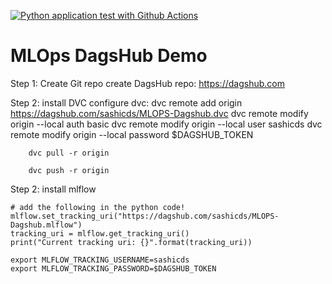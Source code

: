 [![Python application test with Github Actions](https://github.com/sassanin/MLOps/actions/workflows/main.yml/badge.svg)](https://github.com/sassanin/MLOps/actions/workflows/main.yml)

# MLOps DagsHub Demo
Step 1:
    Create Git repo
    create DagsHub repo: https://dagshub.com

Step 2:
    install DVC
    configure dvc:
        dvc remote add origin https://dagshub.com/sashicds/MLOPS-Dagshub.dvc
        dvc remote modify origin --local auth basic
        dvc remote modify origin --local user sashicds
        dvc remote modify origin --local password $DAGSHUB_TOKEN

        dvc pull -r origin

        dvc push -r origin

Step 2:
    install mlflow

    # add the following in the python code!
    mlflow.set_tracking_uri("https://dagshub.com/sashicds/MLOPS-Dagshub.mlflow")
    tracking_uri = mlflow.get_tracking_uri()
    print("Current tracking uri: {}".format(tracking_uri))

    export MLFLOW_TRACKING_USERNAME=sashicds
    export MLFLOW_TRACKING_PASSWORD=$DAGSHUB_TOKEN

